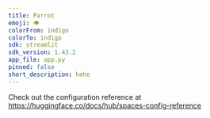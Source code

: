 ```yaml
---
title: Parrot
emoji: 👁
colorFrom: indigo
colorTo: indigo
sdk: streamlit
sdk_version: 1.43.2
app_file: app.py
pinned: false
short_description: hehe
---
```


Check out the configuration reference at https://huggingface.co/docs/hub/spaces-config-reference
